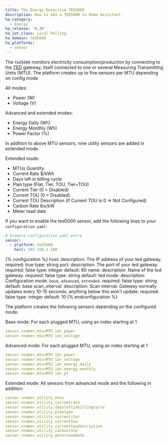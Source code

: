```yaml
---
title: The Energy Detective TED5000
description: How to add a TED5000 to Home Assistant.
ha_category:
  - Energy
ha_release: '0.30'
ha_iot_class: Local Polling
ha_domain: ted5000
ha_platforms:
  - sensor
---
```


The `ted5000` monitors electricity consumption/production by connecting to the [TED](https://www.theenergydetective.com/home) gateway, itself connected to one or several Measuring Transmitting Units (MTU). The platform creates up to five sensors per MTU depending on config mode

All modes:
- Power (W)
- Voltage (V)

Advanced and extended modes:
- Energy Daily (Wh)
- Energy Monthly (Wh)
- Power Factor (%)

In addition to above MTU sensors, nine utility sensors are added in extended mode.

Extended mode:
- MTUs Quantity
- Current Rate $/kWh
- Days left in billing cycle
- Plan type (Flat, Tier, TOU, Tier+TOU)
- Current Tier (0 = Disabled)
- Current TOU (0 = Disabled)
- Current TOU Description (if Current TOU is 0 => Not Configured)
- Carbon Rate lbs/kW
- Meter read date


If you want to enable the ted5000 sensor, add the following lines to your `configuration.yaml`:

```yaml
# Example configuration.yaml entry
sensor:
  - platform: ted5000
    host: 192.168.1.100
```

{% configuration %}
host:
  description: The IP address of your ted gateway.
  required: true
  type: string
port:
  description: The port of your ted gateway.
  required: false
  type: integer
  default: 80
name:
  description: Name of the ted gateway.
  required: false
  type: string
  default: ted
mode:
  description: Configuration mode. `base`, `advanced`, `extended`.
  required: false
  type: string
  default: base
scan_interval:
  description: Scan interval. Gateway normally updates every 10-15 seconds, anything below this won't update.
  required: false
  type: integer
  default: 10
{% endconfiguration %}

The platform creates the following sensors depending on the configured mode:

Base mode:
For each plugged MTU, using an index starting at 1
```yaml
sensor.<name>_mtu<MTU id>_power
sensor.<name>_mtu<MTU id>_voltage
```

Advanced mode:
For each plugged MTU, using an index starting at 1
```yaml
sensor.<name>_mtu<MTU id>_power
sensor.<name>_mtu<MTU id>_voltage
sensor.<name>_mtu<MTU id>_energy_daily
sensor.<name>_mtu<MTU id>_energy_monthly
sensor.<name>_mtu<MTU id>_pf
```

Extended mode:
All sensors from advanced mode and the following in addition:
```yaml
sensor.<name>_utility_mtus
sensor.<name>_utility_currentrate
sensor.<name>_utility_daysleftinbillingcycle
sensor.<name>_utility_plantype
sensor.<name>_utility_currentiter
sensor.<name>_utility_currenttou
sensor.<name>_utility_currenttoudescription
sensor.<name>_utility_carbonrate
sensor.<name>_utility_meterreaddate
```
